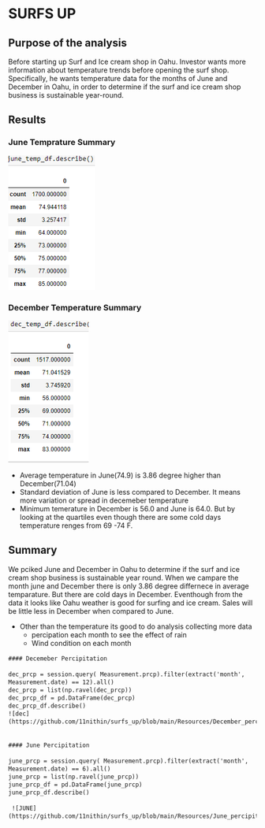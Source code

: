 # SURFS UP

## Purpose of the analysis

Before starting up Surf and Ice cream shop in Oahu. Investor wants more information about temperature trends before opening the surf shop. Specifically, he wants temperature data for the months of June and December in Oahu, in order to determine if the surf and ice cream shop business is sustainable year-round.


## Results

### June Temprature Summary
![JUNE](https://github.com/11nithin/surfs_up/blob/main/Resources/June_Stat%20summary.PNG)

### December Temperature Summary

![DECEMBER](https://github.com/11nithin/surfs_up/blob/main/Resources/Dec%20_Stat%20summary.PNG)


 - Average temperature in June(74.9) is 3.86 degree higher than December(71.04) 
 - Standard deviation of June is less compared to December. It means more variation or spread in decemeber temperature
 - Minimum temerature in December is 56.0 and June is 64.0. But by looking at the quartiles even though there are some cold days temperature renges from 69 -74 F. 
  

## Summary
We pciked June and December in Oahu to determine if the surf and ice cream shop business is sustainable  year round. When we campare the month june and December there is only 3.86 degree differnece in average temparature. But there are cold days in December. Eventhough from the data it looks like Oahu weather is good for surfing and ice cream. Sales will be little less in December when compared to June. 

- Other than the temperature its good to do analysis collecting more data 
   - percipation each month to see the effect of rain
   - Wind condition on each month
  
````
#### Decemeber Percipitation

dec_prcp = session.query( Measurement.prcp).filter(extract('month', Measurement.date) == 12).all()
dec_prcp = list(np.ravel(dec_prcp))
dec_prcp_df = pd.DataFrame(dec_prcp)
dec_prcp_df.describe()
![dec](https://github.com/11nithin/surfs_up/blob/main/Resources/December_percipitation%20_summary.PNG)


#### June Percipitation

june_prcp = session.query( Measurement.prcp).filter(extract('month', Measurement.date) == 6).all()
june_prcp = list(np.ravel(june_prcp))
june_prcp_df = pd.DataFrame(june_prcp)
june_prcp_df.describe()

 ![JUNE](https://github.com/11nithin/surfs_up/blob/main/Resources/June_percipitation%20_summary.PNG)
````

